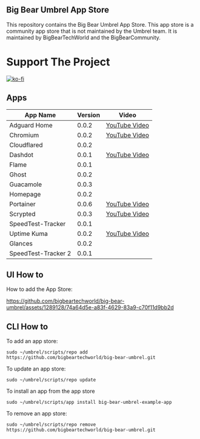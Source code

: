 ## Big Bear Umbrel App Store

This repository contains the Big Bear Umbrel App Store. This app store is a community app store that is not maintained by the Umbrel team. It is maintained by BigBearTechWorld and the BigBearCommunity.

# Support The Project

[![ko-fi](https://ko-fi.com/img/githubbutton_sm.svg)](https://ko-fi.com/E1E5NDK3I)

## Apps

| App Name            | Version | Video                                         |
| ------------------- | ------- | --------------------------------------------- |
| Adguard Home        | 0.0.2   | [YouTube Video](https://youtu.be/Ay7eJbpbaQg) |
| Chromium            | 0.0.2   | [YouTube Video](https://youtu.be/zGRjH0-zThs) |
| Cloudflared         | 0.0.2   |                                               |
| Dashdot             | 0.0.1   | [YouTube Video](https://youtu.be/iFGOCkJfvP4) |
| Flame               | 0.0.1   |                                               |
| Ghost               | 0.0.2   |                                               |
| Guacamole           | 0.0.3   |                                               |
| Homepage            | 0.0.2   |                                               |
| Portainer           | 0.0.6   | [YouTube Video](https://youtu.be/Lcv9lRzI_gk) |
| Scrypted            | 0.0.3   | [YouTube Video](https://youtu.be/DvXJ2cCApwY) |
| SpeedTest-Tracker   | 0.0.1   |                                               |
| Uptime Kuma         | 0.0.2   | [YouTube Video](https://youtu.be/NEvP_Ioe78M) |
| Glances             | 0.0.2   |                                               |
| SpeedTest-Tracker 2 | 0.0.1   |                                               |

## UI How to

How to add the App Store:

https://github.com/bigbeartechworld/big-bear-umbrel/assets/1289128/74a64d5e-a83f-4629-83a9-c70f11d9bb2d

## CLI How to

To add an app store:

```
sudo ~/umbrel/scripts/repo add https://github.com/bigbeartechworld/big-bear-umbrel.git
```

To update an app store:

```
sudo ~/umbrel/scripts/repo update
```

To install an app from the app store

```
sudo ~/umbrel/scripts/app install big-bear-umbrel-example-app
```

To remove an app store:

```
sudo ~/umbrel/scripts/repo remove https://github.com/bigbeartechworld/big-bear-umbrel.git
```
